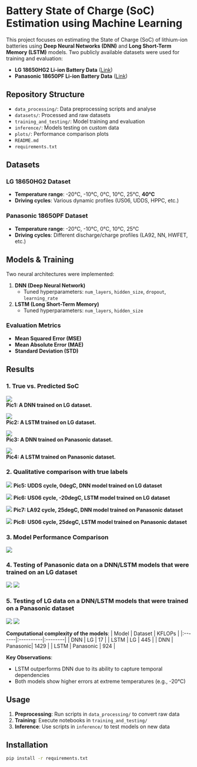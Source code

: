 # Battery State of Charge (SoC) Estimation using Machine Learning

This project focuses on estimating the State of Charge (SoC) of lithium-ion batteries using **Deep Neural Networks (DNN)** and **Long Short-Term Memory (LSTM)** models. Two publicly available datasets were used for training and evaluation:  
- **LG 18650HG2 Li-ion Battery Data** ([Link](https://data.mendeley.com/datasets/cp3473x7xv/3))  
- **Panasonic 18650PF Li-ion Battery Data** ([Link](https://data.mendeley.com/datasets/wykht8y7tg/1))  

## Repository Structure  
- `data_processing/`: Data preprocessing scripts and analyse
- `datasets/`: Processed and raw datasets
- `training_and_testing/`: Model training and evaluation
- `inference/`: Models testing on custom data  
- `plots/`: Performance comparison plots  
- `README.md`
- `requirements.txt`  


## Datasets  
### LG 18650HG2 Dataset  
- **Temperature range**: -20°C, -10°C, 0°C, 10°C, 25°C, **40°C**  
- **Driving cycles**: Various dynamic profiles (US06, UDDS, HPPC, etc.)

### Panasonic 18650PF Dataset  
- **Temperature range**: -20°C, -10°C, 0°C, 10°C, 25°C  
- **Driving cycles**: Different discharge/charge profiles (LA92, NN, HWFET, etc.)

## Models & Training  
Two neural architectures were implemented:  
1. **DNN (Deep Neural Network)**  
   - Tuned hyperparameters: `num_layers`, `hidden_size`, `dropout`, `learning_rate`  
2. **LSTM (Long Short-Term Memory)**  
   - Tuned hyperparameters: `num_layers`, `hidden_size`  

### Evaluation Metrics  
- **Mean Squared Error (MSE)**  
- **Mean Absolute Error (MAE)**  
- **Standard Deviation (STD)**  

## Results  
### 1. True vs. Predicted SoC  
![](plots/true_soc_vs_prediction/dnn_on_lg_data.png)  
**Pic1: A DNN trained on LG dataset.**

![](plots/true_soc_vs_prediction/lstm_on_lg_data.png)  
**Pic2: A LSTM trained on LG dataset.**

![](plots/true_soc_vs_prediction/dnn_on_panasonic_data.png)  
**Pic3: A DNN trained on Panasonic dataset.** 

![](plots/true_soc_vs_prediction/lstm_on_panasonic_data.png)  
**Pic4: A LSTM trained on Panasonic dataset.**

### 2. Qualitative comparison with true labels  
![](plots/dnn_model_on_lg_data/0degC_UDDS.png)
**Pic5: UDDS cycle, 0degC, DNN model trained on LG dataset**

![](plots/lstm_model_on_lg_data/n20degC_US06.png)
**Pic6: US06 cycle, -20degC, LSTM model trained on LG dataset**

![](plots/dnn_model_on_panasonic_data/25degC_LA92.png)
**Pic7: LA92 cycle, 25degC, DNN model trained on Panasonic dataset**

![](plots/lstm_model_on_panasonic_data/25degC_US06.png)
**Pic8: US06 cycle, 25degC, LSTM model trained on Panasonic dataset**

### 3. Model Performance Comparison  
![](plots/models_comperison_table.png)

### 4. Testing of Panasonic data on a DNN/LSTM models that were trained on an LG dataset
![](plots/lg_vs_panasonic_models/dnn_model_on_lg/pan_10degC_UDDS.png)
![](plots/lg_vs_panasonic_models/lstm_model_on_lg/pan_25degC_Cycle_1.png)

### 5. Testing of LG data on a DNN/LSTM models that were trained on a Panasonic dataset
![](plots/lg_vs_panasonic_models/dnn_model_on_panasonic/lg_0degC_HWFET.png)
![](plots/lg_vs_panasonic_models/lstm_model_on_panasonic/lg_40degC_US06.png)

**Computational complexity of the models**:
| Model  | Dataset   | KFLOPs  |
|:-------|:----------|:--------|
|  DNN   |   LG      | 17      |
| LSTM   |   LG      | 445     |
| DNN    |  Panasonic| 1429    |
| LSTM   | Panasonic |  924    |

**Key Observations**:  
- LSTM outperforms DNN due to its ability to capture temporal dependencies
- Both models show higher errors at extreme temperatures (e.g., -20°C)

## Usage  
1. **Preprocessing**: Run scripts in `data_processing/` to convert raw data
2. **Training**: Execute notebooks in `training_and_testing/`
3. **Inference**: Use scripts in `inference/` to test models on new data

## Installation  
```bash
pip install -r requirements.txt